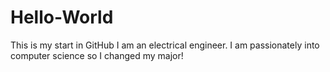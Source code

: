 # Hello-World
This is my start in GitHub
I am an electrical engineer. I am passionately into computer science so I changed my major!
